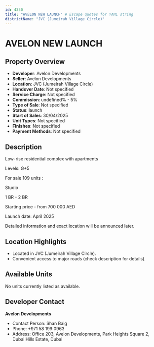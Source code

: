 ```yaml
---
id: 4350
title: "AVELON NEW LAUNCH" # Escape quotes for YAML string
districtName: "JVC (Jumeirah Village Circle)"
---
```


# AVELON NEW LAUNCH

## Property Overview
- **Developer**: Avelon Developments
- **Seller**: Avelon Developments
- **Location**: JVC (Jumeirah Village Circle)
- **Handover Date**: Not specified
- **Service Charge**: Not specified
- **Commission**: undefined% - 5%
- **Type of Sale**: Not specified
- **Status**: launch
- **Start of Sales**: 30/04/2025
- **Unit Types**: Not specified
- **Finishes**: Not specified
- **Payment Methods**: Not specified

## Description
Low-rise residential complex with apartments

Levels: G+5



For sale 109 units :

Studio

1 BR - 2 BR 



Starting price - from 700 000 AED



Launch date: April 2025



Detailed information and exact location will be announced later.

## Location Highlights
- Located in JVC (Jumeirah Village Circle).
- Convenient access to major roads (check description for details).

## Available Units
No units currently listed as available.

## Developer Contact
**Avelon Developments**
- Contact Person: Shan Baig
- Phone: +971 58 199 0963
- Address: Office 203, Avelon Developments, Park Heights Square 2, Dubai Hills Estate, Dubai
